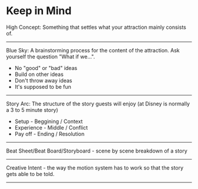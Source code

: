 # Keep in Mind

High Concept: Something that settles what your attraction mainly consists of.

---

Blue Sky: A brainstorming process for the content of the attraction. Ask yourself the question "What if we...".

* No "good" or "bad" ideas
* Build on other ideas
* Don't throw away ideas
* It's supposed to be fun

---

Story Arc: The structure of the story guests will enjoy (at Disney is normally a 3 to 5 minute story)

* Setup - Beggining / Context
* Experience - Middle / Conflict
* Pay off - Ending / Resolution

---

Beat Sheet/Beat Board/Storyboard - scene by scene breakdown of a story

---

Creative Intent - the way the motion system has to work so that the story gets able to be told.

---
